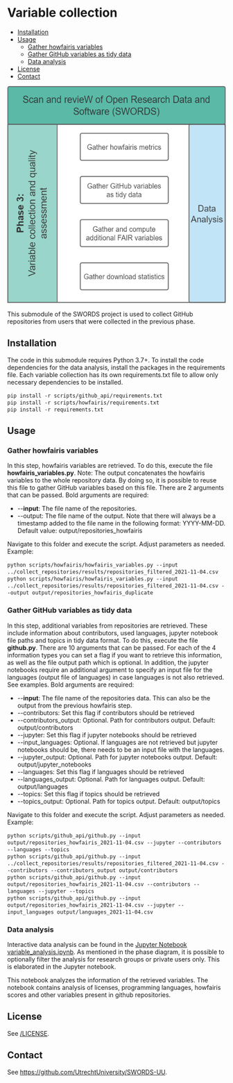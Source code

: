 # Variable collection <!-- omit in toc -->

- [Installation](#installation)
- [Usage](#usage)
  - [Gather howfairis variables](#gather-howfairis-variables)
  - [Gather GitHub variables as tidy data](#gather-github-variables-as-tidy-data)
  - [Data analysis](#data-analysis)
- [License](#license)
- [Contact](#contact)

<img src="../docs/Phase_3.png" height="500">

This submodule of the SWORDS project is used to collect GitHub repositories from users that were collected in the previous phase. 

## Installation 

The code in this submodule requires Python 3.7+. To install the code dependencies for the data analysis, install the packages in the requirements file. Each variable collection has its own requirements.txt file to allow only necessary dependencies to be installed.

```console
pip install -r scripts/github_api/requirements.txt
pip install -r scripts/howfairis/requirements.txt
pip install -r requirements.txt
```

## Usage

### Gather howfairis variables

In this step, howfairis variables are retrieved. To do this, execute the file **howfairis_variables.py**. Note: The output concatenates the howfairis variables to the whole repository data. By doing so, it is possible to reuse this file to gather GitHub variables based on this file.
There are 2 arguments that can be passed. Bold arguments are required:

- --**input**: The file name of the repositories.
- --output: The file name of the output. Note that there will always be a timestamp added to the file name in the following format: YYYY-MM-DD. Default value: output/repositories_howfairis

Navigate to this folder and execute the script. Adjust parameters as needed. Example:

```console
python scripts/howfairis/howfairis_variables.py --input ../collect_repositories/results/repositories_filtered_2021-11-04.csv
python scripts/howfairis/howfairis_variables.py --input ../collect_repositories/results/repositories_filtered_2021-11-04.csv --output output/repositories_howfairis_duplicate
```

### Gather GitHub variables as tidy data

In this step, additional variables from repositories are retrieved. These include information about contributors, used languages, jupyter notebook file paths and topics in tidy data format. To do this, execute the file **github.py**.
There are 10 arguments that can be passed. For each of the 4 information types you can set a flag if you want to retrieve this information, as well as the file output path which is optional. In addition, the jupyter notebooks require an additional argument to specify an input file for the languages (output file of languages) in case languages is not also retrieved. See examples. Bold arguments are required:

- --**input**: The file name of the repositories data. This can also be the output from the previous howfairis step.
- --contributors: Set this flag if contributors should be retrieved
- --contributors_output: Optional. Path for contributors output. Default: output/contributors
- --jupyter: Set this flag if jupyter notebooks should be retrieved
- --input_languages: Optional. If languages are not retrieved but jupyter notebooks should be, there needs to be an input file with the languages.
- --jupyter_output: Optional. Path for jupyter notebooks output. Default: output/jupyter_notebooks
- --languages: Set this flag if languages should be retrieved
- --languages_output: Optional. Path for languages output. Default: output/languages
- --topics: Set this flag if topics should be retrieved
- --topics_output: Optional. Path for topics output. Default: output/topics


Navigate to this folder and execute the script. Adjust parameters as needed. Example:

```console
python scripts/github_api/github.py --input output/repositories_howfairis_2021-11-04.csv --jupyter --contributors --languages --topics
python scripts/github_api/github.py --input ../collect_repositories/results/repositories_filtered_2021-11-04.csv --contributors --contributors_output output/contributors
python scripts/github_api/github.py --input output/repositories_howfairis_2021-11-04.csv --contributors --languages --jupyter --topics
python scripts/github_api/github.py --input output/repositories_howfairis_2021-11-04.csv --jupyter --input_languages output/languages_2021-11-04.csv
```

### Data analysis

Interactive data analysis can be found in the [Jupyter Notebook variable_analysis.ipynb](variable_analysis.ipynb). As mentioned in the phase diagram, it is possible to optionally filter the analysis for research groups or private users only. This is elaborated in the Jupyter notebook.

This notebook analyzes the information of the retrieved variables. The notebook contains analysis of licenses, programming languages, howfairis scores and other variables present in github repositories.  

## License

See [/LICENSE](../LICENSE).

## Contact

See https://github.com/UtrechtUniversity/SWORDS-UU.